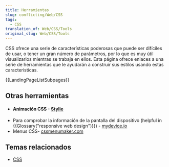 ```yaml
---
title: Herramientas
slug: conflicting/Web/CSS
tags:
  - CSS
translation_of: Web/CSS/Tools
original_slug: Web/CSS/Tools
---
```

CSS ofrece una serie de características poderosas que puede ser difíciles de usar, o tener un gran número de parámetros, por lo que es muy útil visualizarlos mientras se trabaja en ellos. Esta página ofrece enlaces a una serie de herramientas que le ayudarán a construir sus estilos usando estas caracteristicas.

{{LandingPageListSubpages}}

## Otras herramientas

- #### Animación CSS - [Stylie](http://jeremyckahn.github.io/stylie/)
- Para comprobar la información de la pantalla del dispositivo (helpful in {{Glossary("responsive web design")}}) - [mydevice.io](http://mydevice.io)
- Menus CSS- [cssmenumaker.com](http://cssmenumaker.com/)

## Temas relacionados

- [CSS](/es/docs/Web/CSS "/en-US/docs/Web/CSS")
